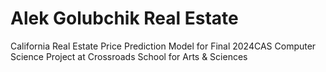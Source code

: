 # Alek Golubchik Real Estate
 California Real Estate Price Prediction Model for Final 2024CAS Computer Science Project at Crossroads School for Arts & Sciences
